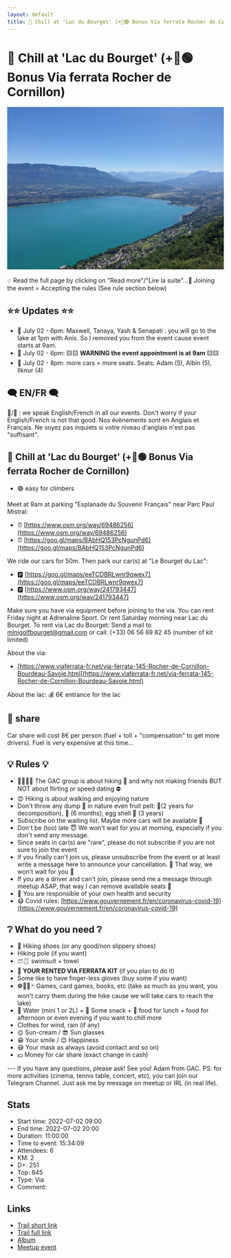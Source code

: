 ```yaml
---
layout: default
title: 🌊 Chill at 'Lac du Bourget' (+🧗🟢 Bonus Via ferrata Rocher de Cornillon)
---
```


# 🌊 Chill at 'Lac du Bourget' (+🧗🟢 Bonus Via ferrata Rocher de Cornillon)

![2022-07-02](../img/orig/2022-07-02.jpg)

💡 Read the full page by clicking on "Read more"/"Lire la suite"...💜
Joining the event = Accepting the rules (See rule section below)

##  ⭐⭐ Updates ⭐⭐ 

* 📅 July 02 - 6pm: Maxwell, Tanaya, Yash & Senapati : you will go to the lake at 1pm with Anis. So I removed you from the event cause event starts at 9am.
* 📅 July 02 - 6pm: 🟨🟨 **WARNING the event appointment is at 9am** 🟨🟨
* 📅 July 02 - 8pm: more cars = more seats. Seats: Adam (5), Albin (5), Ilknur (4)

##  🗨️ EN/FR 🗨️ 
🦅/🐓 : we speak English/French in all our events. Don't worry if your English/French is not that good. Nos évènements sont en Anglais et Français. Ne soyez pas inquiets si votre niveau d'anglais n'est pas "suffisant".

##  🌊 Chill at 'Lac du Bourget' (+🧗🟢 Bonus Via ferrata Rocher de Cornillon) 

* 🟢 easy for climbers

Meet at 9am at parking "Esplanade du Souvenir Français" near Parc Paul Mistral:

* ⏰ [https://www.osm.org/way/69486256](https://www.osm.org/way/69486256)
* ⏰ [https://goo.gl/maps/BAbHQ153PcNgunPd6](https://goo.gl/maps/BAbHQ153PcNgunPd6)

We ride our cars for 50m. Then park our car(s) at "Le Bourget du Lac":

* 🅿 [https://goo.gl/maps/eeTCDBRLwnr9qwex7](https://goo.gl/maps/eeTCDBRLwnr9qwex7)
* 🅿 [https://www.osm.org/way/241793447](https://www.osm.org/way/241793447)

Make sure you have via equipment before joining to the via. You can rent Friday night at Adrenaline Sport. Or rent Saturday morning near Lac du Bourget. To rent via Lac du Bourget: Send a mail to minigolfbourget@gmail.com or call: (+33) 06 56 69 82 45 (number of kit limited)

About the via:

* [https://www.viaferrata-fr.net/via-ferrata-145-Rocher-de-Cornillon-Bourdeau-Savoie.html](https://www.viaferrata-fr.net/via-ferrata-145-Rocher-de-Cornillon-Bourdeau-Savoie.html)

About the lac:
💰 6€ entrance for the lac

##  🚗 share 
Car share will cost 8€ per person (fuel + toll + "compensation" to get more drivers). Fuel is very expensive at this time...

##  💡 Rules 💡 

* 🚶‍♀️🚶‍♂️ The GAC group is about hiking 🥾 and why not making friends BUT NOT about flirting or speed dating ⛔
* 😍 Hiking is about walking and enjoying nature
* Don't throw any dump 🚮 in nature even fruit pelt: 🍌(2 years for decomposition), 🍊 (6 months); egg shell 🥚 (3 years)
* Subscribe on the waiting list. Maybe more cars will be available 🚗
* Don't be (too) late 😇 We won't wait for you at morning, especially if you don't send any message.
* Since seats in car(s) are "rare", please do not subscribe if you are not sure to join the event
* If you finally can't join us, please unsubscribe from the event or at least write a message here to announce your cancellation. 💜 That way, we won't wait for you 💜
* If you are a driver and can't join, please send me a message through meetup ASAP, that way I can remove available seats 🚗
* 💟 You are responsible of your own health and security
* 😷 Covid rules: [https://www.gouvernement.fr/en/coronavirus-covid-19](https://www.gouvernement.fr/en/coronavirus-covid-19)

##  ❔ What do you need ❔ 

* 🥾 Hiking shoes (or any good/non slippery shoes)
* Hiking pole (if you want)
* 🩳🩱 swimsuit + towel
* **🧗 YOUR RENTED VIA FERRATA KIT** (if you plan to do it)
* Some like to have finger-less gloves (buy some if you want)
* ⚽🏐🎲🃏 Games, card games, books, etc (take as much as you want, you won't carry them during the hike cause we will take cars to reach the lake)
* 🧃 Water (mini 1 or 2L) + 🍫 Some snack + 🥗 food for lunch + food for afternoon or even evening if you want to chill more
* Clothes for wind, rain (if any)
* 🌞 Sun-cream / 😎 Sun glasses
* 😁 Your smile / 😊 Happiness
* 😷 Your mask as always (avoid contact and so on)
* 💵 Money for car share (exact change in cash)

\-\-\-
If you have any questions, please ask!
See you! Adam from GAC.
PS: for more activities (cinema, tennis table, concert, etc), you can join our Telegram Channel. Just ask me by message on meetup or IRL (in real life).

## Stats

- Start time: 2022-07-02 09:00
- End time: 2022-07-02 20:00
- Duration: 11:00:00
- Time to event: 15:34:09
- Attendees: 6
- KM: 2
- D+: 251
- Top: 845
- Type: Via
- Comment: 

## Links

- [Trail short link](https://s.42l.fr/Q10nJ1ae)
- [Trail full link]()
- [Album](https://binnette.github.io/GacImg2022/2022-07-02-🌊-Chill-at-Lac-du-Bourget-🧗🟢-Bonus-Via-ferrata-Rocher-de-Cornillon.html)
- [Meetup event](https://www.meetup.com/grenoble-adventure-club-english-french/events/286920305/)
